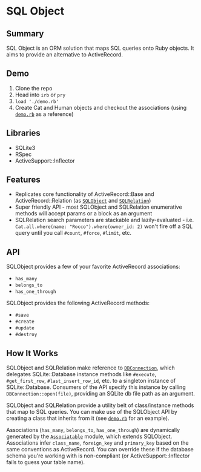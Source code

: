 # SQL Object

## Summary

SQL Object is an ORM solution that maps SQL queries onto Ruby objects. It aims
to provide an alternative to ActiveRecord.

## Demo

1. Clone the repo
2. Head into `irb` or `pry`
3. `load './demo.rb'`
4. Create Cat and Human objects and checkout the associations (using [`demo.rb`](./demo.rb) as a reference)

## Libraries

- SQLite3
- RSpec
- ActiveSupport::Inflector

## Features

- Replicates core functionality of ActiveRecord::Base and
ActiveRecord::Relation (as [`SQLObject`](/lib/sql_object.rb) and [`SQLRelation`](/lib/sql_relation.rb))
- Super friendly API - most SQLObject and SQLRelation enumerative methods will accept params or a block as an argument
- SQLRelation search parameters are stackable and lazily-evaluated - i.e. `Cat.all.where(name: "Rocco").where(owner_id: 2)` won't fire off a SQL query until you call `#count`, `#force`, `#limit`, etc.

## API

SQLObject provides a few of your favorite ActiveRecord associations:

- `has_many`
- `belongs_to`
- `has_one_through`

SQLObject provides the following ActiveRecord methods:

- `#save`
- `#create`
- `#update`
- `#destroy`

## How It Works

SQLObject and SQLRelation make reference to
[`DBConnection`](/lib/db_connection.rb), which delegates SQLite::Database
instance methods like `#execute`, `#get_first_row`, `#last_insert_row_id`, etc.
to a singleton instance of SQLite::Database. Consumers of the API specify this
instance by calling `DBConnection::open(file)`, providing an SQLite db file path
as an argument.

SQLObject and SQLRelation provide a utility belt of class/instance methods that
map to SQL queries. You can make use of the SQLObject API by creating a class
that inherits from it (see [`demo.rb`](./demo.rb) for an example).

Associations (`has_many`, `belongs_to`, `has_one_through`) are dynamically
generated by the [`Associatable`](./lib/associatable.rb) module, which extends
SQLObject. Associations infer `class_name`, `foreign_key` and `primary_key`
based on the same conventions as ActiveRecord. You can override these if the
database schema you're working with is non-compliant (or
ActiveSupport::Inflector fails to guess your table name).

